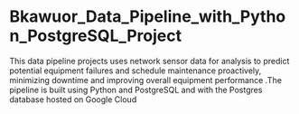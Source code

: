 # Bkawuor_Data_Pipeline_with_Python_PostgreSQL_Project
This data pipeline projects uses network sensor data for analysis to predict potential equipment failures and schedule maintenance proactively, minimizing downtime and improving overall equipment performance .The pipeline is built using Python and PostgreSQL and with the Postgres database hosted on Google Cloud
